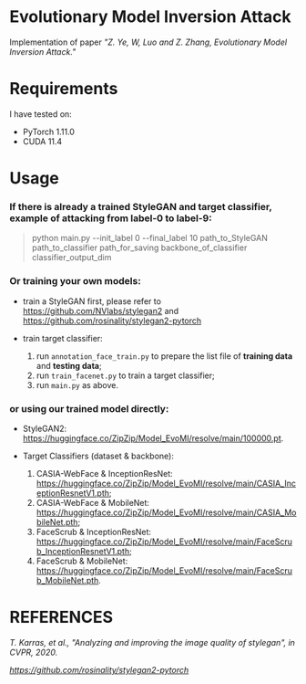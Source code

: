 # Evolutionary Model Inversion Attack

Implementation of paper *"Z. Ye, W, Luo and Z. Zhang, Evolutionary Model Inversion Attack."*

# Requirements

I have tested on:

- PyTorch 1.11.0
- CUDA 11.4

# Usage

### If there is already a trained StyleGAN and target classifier, example of attacking from label-0 to label-9:

> python main.py --init_label 0 --final_label 10 path_to_StyleGAN path_to_classifier path_for_saving backbone_of_classifier classifier_output_dim

### Or training your own models: 

- train a StyleGAN first, please refer to https://github.com/NVlabs/stylegan2 and https://github.com/rosinality/stylegan2-pytorch
- train target classifier:
  
  1. run `annotation_face_train.py` to prepare the list file of **training data** and **testing data**;
  2. run `train_facenet.py` to train a target classifier;
  3. run `main.py` as above.

### or using our trained model directly:

- StyleGAN2: https://huggingface.co/ZipZip/Model_EvoMI/resolve/main/100000.pt.
- Target Classifiers (dataset & backbone):

  1. CASIA-WebFace & InceptionResNet: https://huggingface.co/ZipZip/Model_EvoMI/resolve/main/CASIA_InceptionResnetV1.pth;
  2. CASIA-WebFace & MobileNet: https://huggingface.co/ZipZip/Model_EvoMI/resolve/main/CASIA_MobileNet.pth;
  3. FaceScrub & InceptionResNet: https://huggingface.co/ZipZip/Model_EvoMI/resolve/main/FaceScrub_InceptionResnetV1.pth;
  4. FaceScrub & MobileNet: https://huggingface.co/ZipZip/Model_EvoMI/resolve/main/FaceScrub_MobileNet.pth.
 
 # REFERENCES
 
 *T. Karras, et al., "Analyzing and improving the image quality of stylegan", in CVPR, 2020.*
 
 *https://github.com/rosinality/stylegan2-pytorch*
 
